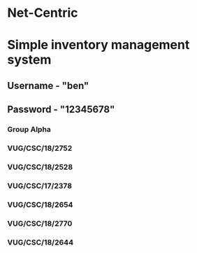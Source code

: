 # Net-Centric
# Simple inventory management system

## Username - "ben"
## Password - "12345678"

### Group Alpha 
### VUG/CSC/18/2752
### VUG/CSC/18/2528
### VUG/CSC/17/2378
### VUG/CSC/18/2654
### VUG/CSC/18/2770
### VUG/CSC/18/2644
